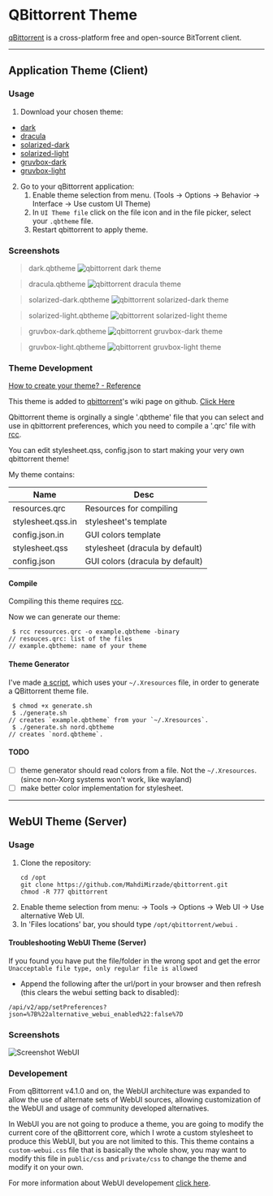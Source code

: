 # QBittorrent Theme
[qBittorrent](https://qbittorrent.org/) is a cross-platform free and open-source BitTorrent client.

---

## Application Theme (Client)

### Usage
1. Download your chosen theme:
- [dark](https://github.com/MahdiMirzadeh/qbittorrent/releases/latest/download/dark.qbtheme)
- [dracula](https://github.com/MahdiMirzadeh/qbittorrent/releases/latest/download/dracula.qbtheme)
- [solarized-dark](https://github.com/MahdiMirzadeh/qbittorrent/releases/latest/download/solarized-dark.qbtheme)
- [solarized-light](https://github.com/MahdiMirzadeh/qbittorrent/releases/latest/download/solarized-light.qbtheme)
- [gruvbox-dark](https://github.com/MahdiMirzadeh/qbittorrent/releases/latest/download/gruvbox-dark.qbtheme)
- [gruvbox-light](https://github.com/MahdiMirzadeh/qbittorrent/releases/latest/download/gruvbox-light.qbtheme)

2. Go to your qBittorrent application:
   1. Enable theme selection from menu. (Tools -> Options -> Behavior -> Interface -> Use custom UI Theme)
   2. In `UI Theme file` click on the file icon and in the file picker, select your `.qbtheme` file. 
   3. Restart qbittorrent to apply theme.

### Screenshots

> dark.qbtheme
![qbittorrent dark theme](assets/qt-dark.webp)

> dracula.qbtheme
![qbittorrent dracula theme](assets/qt-dracula.webp)

> solarized-dark.qbtheme
![qbittorrent solarized-dark theme](assets/qt-solarized-dark.webp)

> solarized-light.qbtheme
![qbittorrent solarized-light theme](assets/qt-solarized-light.webp)

> gruvbox-dark.qbtheme
![qbittorrent gruvbox-dark theme](assets/qt-gruvbox-dark.webp)

> gruvbox-light.qbtheme
![qbittorrent gruvbox-light theme](assets/qt-gruvbox-light.webp)

### Theme Development
[How to create your theme? - Reference](https://github.com/qbittorrent/qBittorrent/wiki/Create-custom-themes-for-qBittorrent)

This theme is added to [qbittorrent](https://github.com/qbittorrent/qBittorrent)'s wiki page on github. [Click Here](https://github.com/qbittorrent/qBittorrent/wiki/List-of-known-qBittorrent-themes)

Qbittorrent theme is orginally a single '.qbtheme' file
that you can select and use in qbittorrent preferences,
which you need to compile a '.qrc' file with [rcc](https://doc.qt.io/qt-5/rcc.html).

You can edit stylesheet.qss, config.json to start
making your very own qbittorrent theme!

My theme contains:

| Name			| Desc				                          |
| --------------------- |-----------------------------------|
| resources.qrc		| Resources for compiling	          |
| stylesheet.qss.in	| stylesheet's template		           |
| config.json.in	| GUI colors template		             |
| stylesheet.qss	| stylesheet (dracula by default)		 |
| config.json		| GUI colors (dracula by default)		 |

#### Compile
Compiling this theme requires [rcc](https://doc.qt.io/qt-5/rcc.html).

Now we can generate our theme:
```
 $ rcc resources.qrc -o example.qbtheme -binary
// resouces.qrc: list of the files
// example.qbtheme: name of your theme
```

#### Theme Generator
I've made [a script](./src/generate.sh), which uses your `~/.Xresources` file, in order to generate a QBittorrent theme file.
```
 $ chmod +x generate.sh
 $ ./generate.sh
// creates `example.qbtheme` from your `~/.Xresources`.
 $ ./generate.sh nord.qbtheme
// creates `nord.qbtheme`.
```

#### TODO
- [ ] theme generator should read colors from a file. Not the `~/.Xresources`. (since non-Xorg systems won't work, like wayland)
- [ ] make better color implementation for stylesheet.

---

## WebUI Theme (Server)

### Usage

1. Clone the repository:
    ```
    cd /opt
    git clone https://github.com/MahdiMirzade/qbittorrent.git
    chmod -R 777 qbittorrent
    ```
2. Enable theme selection from menu: → Tools → Options → Web UI → Use alternative Web UI.
3. In 'Files locations' bar, you should type `/opt/qbittorrent/webui` .

#### Troubleshooting WebUI Theme (Server)
If you found you have put the file/folder in the wrong spot and get the error `Unacceptable file type, only regular file is allowed`
* Append the following after the url/port in your browser and then refresh (this clears the webui setting back to disabled):
```
/api/v2/app/setPreferences?json=%7B%22alternative_webui_enabled%22:false%7D
```

### Screenshots
![Screenshot WebUI](screenshots/webui.dracula.png)

### Developement
From qBittorrent v4.1.0 and on, the WebUI architecture was expanded to allow the use of alternate sets of WebUI sources, allowing customization of the WebUI and usage of community developed alternatives.

In WebUI you are not going to produce a theme, you are going to modify the current core of the qBittorrent core, which I wrote a custom stylesheet to produce this WebUI, but you are not limited to this.
This theme contains a `custom-webui.css` file that is basically the whole show, you may want to modify this file in `public/css` and `private/css` to change the theme and modify it on your own.

For more information about WebUI developement [click here](https://github.com/qbittorrent/qBittorrent/wiki/Developing-alternate-WebUIs-(WIP)).
